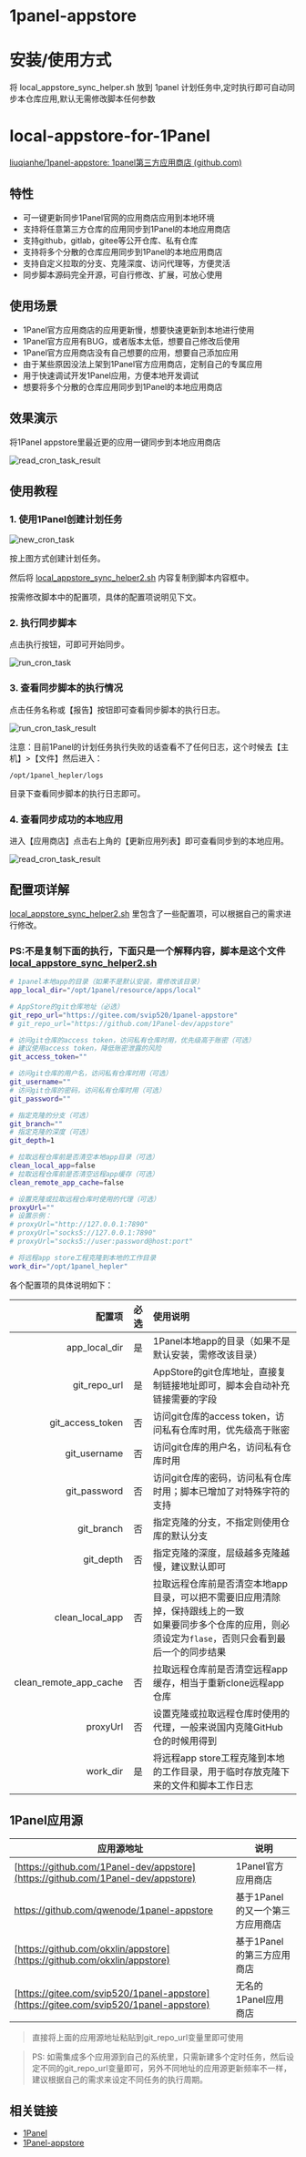 # 1panel-appstore

# 安装/使用方式

将 local_appstore_sync_helper.sh 放到 1panel 计划任务中,定时执行即可自动同步本仓库应用,默认无需修改脚本任何参数

# local-appstore-for-1Panel

[liuqianhe/1panel-appstore: 1panel第三方应用商店 (github.com)](https://github.com/liuqianhe/1panel-appstore/tree/main)

## 特性

- 可一键更新同步1Panel官网的应用商店应用到本地环境
- 支持将任意第三方仓库的应用同步到1Panel的本地应用商店
- 支持github，gitlab，gitee等公开仓库、私有仓库
- 支持将多个分散的仓库应用同步到1Panel的本地应用商店
- 支持自定义拉取的分支、克隆深度、访问代理等，方便灵活
- 同步脚本源码完全开源，可自行修改、扩展，可放心使用

## 使用场景

- 1Panel官方应用商店的应用更新慢，想要快速更新到本地进行使用
- 1Panel官方应用有BUG，或者版本太低，想要自己修改后使用
- 1Panel官方应用商店没有自己想要的应用，想要自己添加应用
- 由于某些原因没法上架到1Panel官方应用商店，定制自己的专属应用
- 用于快速调试开发1Panel应用，方便本地开发调试
- 想要将多个分散的仓库应用同步到1Panel的本地应用商店

## 效果演示

将1Panel appstore里最近更的应用一键同步到本地应用商店

![read_cron_task_result](https://github.com/liuqianhe/1panel-appstore/blob/main/docs/img/read_cron_task_result.png)

## 使用教程

### 1. 使用1Panel创建计划任务

![new_cron_task](https://github.com/liuqianhe/1panel-appstore/blob/main/docs/img/new_cron_task.png)

按上图方式创建计划任务。  

然后将 [local_appstore_sync_helper2.sh](https://github.com/liuqianhe/1panel-appstore/blob/main/local_appstore_sync_helper2.sh) 内容复制到脚本内容框中。  

按需修改脚本中的配置项，具体的配置项说明见下文。

### 2. 执行同步脚本

点击执行按钮，可即可开始同步。

![run_cron_task](https://github.com/liuqianhe/1panel-appstore/blob/main/docs/img/run_cron_task.png)

### 3. 查看同步脚本的执行情况

点击任务名称或【报告】按钮即可查看同步脚本的执行日志。

![run_cron_task_result](https://github.com/liuqianhe/1panel-appstore/blob/main/docs/img/run_cron_task_result.png)

注意：目前1Panel的计划任务执行失败的话查看不了任何日志，这个时候去【主机】>【文件】然后进入：  

`/opt/1panel_hepler/logs`  

目录下查看同步脚本的执行日志即可。

### 4. 查看同步成功的本地应用

进入【应用商店】点击右上角的【更新应用列表】即可查看同步到的本地应用。

![read_cron_task_result](https://github.com/liuqianhe/1panel-appstore/blob/main/docs/img/read_cron_task_result.png)

## 配置项详解

[local_appstore_sync_helper2.sh](https://github.com/liuqianhe/1panel-appstore/blob/main/local_appstore_sync_helper2.sh) 里包含了一些配置项，可以根据自己的需求进行修改。

### PS:不是复制下面的执行，下面只是一个解释内容，脚本是这个文件 [local_appstore_sync_helper2.sh](https://github.com/liuqianhe/1panel-appstore/blob/main/local_appstore_sync_helper2.sh)

```bash
# 1panel本地app的目录（如果不是默认安装，需修改该目录）
app_local_dir="/opt/1panel/resource/apps/local"

# AppStore的git仓库地址（必选）
git_repo_url="https://gitee.com/svip520/1panel-appstore"
# git_repo_url="https://github.com/1Panel-dev/appstore"

# 访问git仓库的access token，访问私有仓库时用，优先级高于账密（可选）
# 建议使用access token，降低账密泄露的风险
git_access_token=""

# 访问git仓库的用户名，访问私有仓库时用（可选）
git_username=""
# 访问git仓库的密码，访问私有仓库时用（可选）
git_password=""

# 指定克隆的分支（可选）
git_branch=""
# 指定克隆的深度（可选）
git_depth=1

# 拉取远程仓库前是否清空本地app目录（可选）
clean_local_app=false
# 拉取远程仓库前是否清空远程app缓存（可选）
clean_remote_app_cache=false

# 设置克隆或拉取远程仓库时使用的代理（可选）
proxyUrl=""
# 设置示例：
# proxyUrl="http://127.0.0.1:7890"
# proxyUrl="socks5://127.0.0.1:7890"
# proxyUrl="socks5://user:password@host:port"

# 将远程app store工程克隆到本地的工作目录
work_dir="/opt/1panel_hepler"
```

各个配置项的具体说明如下：

|                 配置项 | 必选 | 使用说明                                                     |
| ---------------------: | :--: | :----------------------------------------------------------- |
|          app_local_dir |  是  | 1Panel本地app的目录（如果不是默认安装，需修改该目录）        |
|           git_repo_url |  是  | AppStore的git仓库地址，直接复制链接地址即可，脚本会自动补充链接需要的字段 |
|       git_access_token |  否  | 访问git仓库的access token，访问私有仓库时用，优先级高于账密  |
|           git_username |  否  | 访问git仓库的用户名，访问私有仓库时用                        |
|           git_password |  否  | 访问git仓库的密码，访问私有仓库时用；脚本已增加了对特殊字符的支持 |
|             git_branch |  否  | 指定克隆的分支，不指定则使用仓库的默认分支                   |
|              git_depth |  否  | 指定克隆的深度，层级越多克隆越慢，建议默认即可               |
|        clean_local_app |  否  | 拉取远程仓库前是否清空本地app目录，可以把不需要旧应用清除掉，保持跟线上的一致<br />如果要同步多个仓库的应用，则必须设定为`flase`，否则只会看到最后一个的同步结果 |
| clean_remote_app_cache |  否  | 拉取远程仓库前是否清空远程app缓存，相当于重新clone远程app仓库 |
|               proxyUrl |  否  | 设置克隆或拉取远程仓库时使用的代理，一般来说国内克隆GitHub仓的时候用得到 |
|               work_dir |  是  | 将远程app store工程克隆到本地的工作目录，用于临时存放克隆下来的文件和脚本工作日志 |

## 1Panel应用源

| 应用源地址                                                   | 说明                             |
| ------------------------------------------------------------ | -------------------------------- |
| [https://github.com/1Panel-dev/appstore](https://github.com/1Panel-dev/appstore) | 1Panel官方应用商店               |
| https://github.com/qwenode/1panel-appstore                   | 基于1Panel的又一个第三方应用商店 |
| [https://github.com/okxlin/appstore](https://github.com/okxlin/appstore) | 基于1Panel的第三方应用商店       |
| [https://gitee.com/svip520/1panel-appstore](https://gitee.com/svip520/1panel-appstore) | 无名的1Panel应用商店             |

> 直接将上面的应用源地址粘贴到git_repo_url变量里即可使用  

> PS: 如需集成多个应用源到自己的系统里，只需新建多个定时任务，然后设定不同的git_repo_url变量即可，另外不同地址的应用源更新频率不一样，建议根据自己的需求来设定不同任务的执行周期。

## 相关链接

- [1Panel](https://github.com/1Panel-dev/1Panel)
- [1Panel-appstore](https://github.com/1Panel-dev/appstore)
